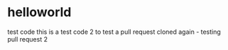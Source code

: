# helloworld
test code
this is a test code 2  to test a pull request
cloned again - testing pull request 2

